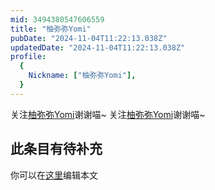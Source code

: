 ```yaml
---
mid: 3494380547606559
title: "柚弥弥Yomi"
pubDate: "2024-11-04T11:22:13.038Z"
updatedDate: "2024-11-04T11:22:13.038Z"
profile:
  {
    Nickname: ["柚弥弥Yomi"],
  }
---
```


关注[柚弥弥Yomi](https://space.bilibili.com/3494380547606559)谢谢喵~ 关注[柚弥弥Yomi](https://space.bilibili.com/3494380547606559)谢谢喵~

## 此条目有待补充
你可以在[这里](https://github.com/Yuhanawa/VTuber.ICU-Content/edit/master/v/柚弥弥Yomi/index.md)编辑本文

